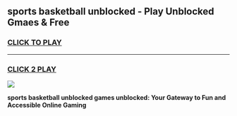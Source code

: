 
## sports basketball unblocked - Play Unblocked Gmaes & Free
<h3>
<a href="https://news.freeplayer.one?title=sports_basketball_unblocked&ref=16F">CLICK TO PLAY</a></h3>
<hr>

<h3>
<a href="https://news.freeplayer.one?title=sports_basketball_unblocked&ref=16F">CLICK 2 PLAY</a>
  
</h3>

<a href="https://news.freeplayer.one?title=sports_basketball_unblocked&ref=16F/"><img src="https://clearcache.store/games.png"></a>


**sports basketball unblocked games unblocked: Your Gateway to Fun and Accessible Online Gaming**
